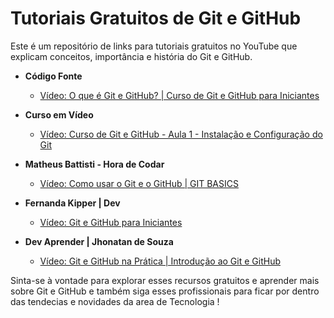 # Tutoriais Gratuitos de Git e GitHub

Este é um repositório de links para tutoriais gratuitos no YouTube que explicam conceitos, importância e história do Git e GitHub.

- **Código Fonte**
  - [Vídeo: O que é Git e GitHub? | Curso de Git e GitHub para Iniciantes](https://www.youtube.com/watch?v=ts-H3W1uLMM)

- **Curso em Vídeo**
  - [Vídeo: Curso de Git e GitHub - Aula 1 - Instalação e Configuração do Git](https://www.youtube.com/watch?v=xEKo29OWILE&list=PLHz_AreHm4dm7ZULPAmadvNhH6vk9oNZA)

- **Matheus Battisti - Hora de Codar**
  - [Vídeo: Como usar o Git e o GitHub | GIT BASICS](https://www.youtube.com/watch?v=Zwv9qRyVeU4)

- **Fernanda Kipper | Dev**
  - [Vídeo: Git e GitHub para Iniciantes](https://www.youtube.com/watch?v=pyM5QLS2h6M)

- **Dev Aprender | Jhonatan de Souza**
  - [Vídeo: Git e GitHub na Prática | Introdução ao Git e GitHub](https://www.youtube.com/watch?v=kB5e-gTAl_s)

Sinta-se à vontade para explorar esses recursos gratuitos e aprender mais sobre Git e GitHub e também siga esses profissionais para ficar por dentro das tendecias e novidades da area de Tecnologia
!
